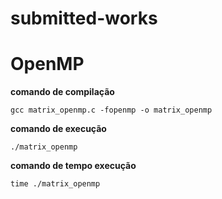 # submitted-works

# OpenMP

**comando de compilação**
```
gcc matrix_openmp.c -fopenmp -o matrix_openmp
```

**comando de execução**

```
./matrix_openmp
```

**comando de tempo execução**

```
time ./matrix_openmp
```